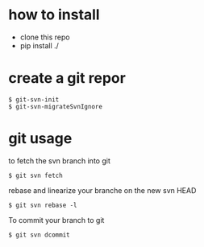 
# how to install

* clone this repo
* pip install ./

# create a git repor

```
$ git-svn-init
$ git-svn-migrateSvnIgnore
```

# git usage

to fetch the svn branch into git

```
$ git svn fetch
```

rebase and linearize your branche on the new svn  HEAD

```
$ git svn rebase -l
```

To commit your branch to git
```
$ git svn dcommit
```


